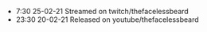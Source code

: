 - 7:30 25-02-21 Streamed on twitch/thefacelessbeard
- 23:30 20-02-21 Released on youtube/thefacelessbeard
